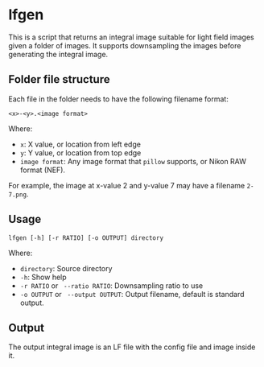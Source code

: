 # lfgen

This is a script that returns an integral image suitable for light field images given a folder of images.
It supports downsampling the images before generating the integral image.

## Folder file structure
Each file in the folder needs to have the following filename format:
```
<x>-<y>.<image format>
```
Where:
- `x`: X value, or location from left edge
- `y`: Y value, or location from top edge
- `image format`: Any image format that `pillow` supports, or Nikon RAW format (NEF).

For example, the image at x-value 2 and y-value 7 may have a filename `2-7.png`.

## Usage
```
lfgen [-h] [-r RATIO] [-o OUTPUT] directory
```
Where:
- `directory`: Source directory
- `-h`: Show help
- `-r RATIO` or ` --ratio RATIO`: Downsampling ratio to use
- `-o OUTPUT` or ` --output OUTPUT`: Output filename, default is standard output.

## Output

The output integral image is an LF file with the config file and image inside it.